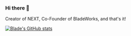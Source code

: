 ### Hi there 👋

Creator of NEXT, Co-Founder of BladeWorks, and that's it!

[![Blade's GitHub stats](https://github-readme-stats.vercel.app/api?username=computerblade)](https://github.com/anuraghazra/github-readme-stats)

